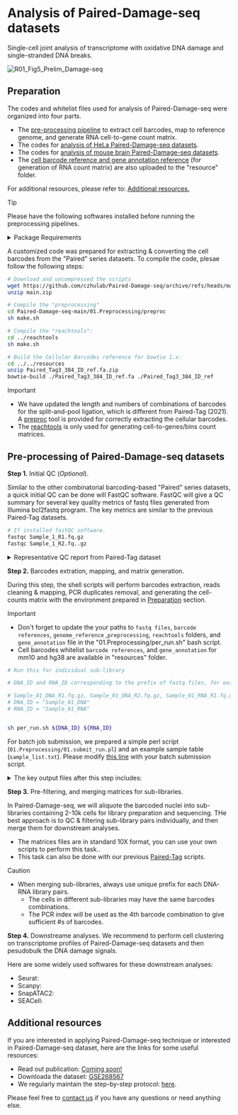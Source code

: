 Analysis of Paired-Damage-seq datasets
=====

Single-cell joint analysis of transcriptome with oxidative DNA damage and single-stranded DNA breaks.

![R01_Fig5_Prelim_Damage-seq](https://github.com/user-attachments/assets/666bb112-70e0-49fa-85d8-736a6f13de9a)



Preparation
-----
The codes and whitelist files used for analysis of Paired-Damage-seq were organized into four parts.
- The [pre-processing pipeline](https://github.com/czhulab/Paired-Damage-seq/tree/main/01.Preprocessing) to extract cell barcodes, map to reference genome, and generate RNA cell-to-gene count matrix.
- The codes for [analysis of HeLa Paired-Damage-seq datasets](https://github.com/czhulab/Paired-Damage-seq/tree/main/02.Analysis_HeLa).
- The codes for [analysis of mouse brain Paired-Damage-seq datasets](https://github.com/czhulab/Paired-Damage-seq/tree/main/03.Analysis_Brain).
- The [cell barcode reference and gene annotation reference](https://github.com/czhulab/Paired-Damage-seq/tree/main/resources) (for generation of RNA count matrix) are also uploaded to the "resource" folder.

For additional resources, please refer to: [Additional resources.](#additional-resources)


> [!TIP]
> Please have the following softwares installed before running the preprocessing pipelines.

  <details>

  <summary> Package Requirements </summary>
   If you have previously set up the environment for analysis of [Paired-Tag](https://github.com/cxzhu/Paired-Tag/tree/master) or [SIMPLE-seq](https://github.com/cxzhu/SIMPLE-seq), you may not need to re-install all of them.
  
  Name | Link
  --- | ---
  bowtie 1.x  | http://bowtie-bio.sourceforge.net/index.shtml
  bowtie 2.x  | http://bowtie-bio.sourceforge.net/bowtie2/index.shtml
  samtools (>1.3) | https://www.htslib.org
  STAR | https://github.com/alexdobin/STAR
  Trim_galore | https://www.bioinformatics.babraham.ac.uk/projects/trim_galore/
  FastQC (Optional) | https://www.bioinformatics.babraham.ac.uk/projects/fastqc/
  > - Generally we do not limit to specific versions of the above softwares, as long as the parameters format in bash scripts here match with the installed versions.
  > - An updated GCC complier is also required. 
  </details>

A customized code was prepared for extracting & converting the cell barcodes from the "Paired" series datasets. To compile the code, plesae follow the following steps:
```bash
# Download and uncompressed the scripts
wget https://github.com/czhulab/Paired-Damage-seq/archive/refs/heads/main.zip
unzip main.zip

# Compile the "preprocessing"
cd Paired-Damage-seq-main/01.Preprocessing/preproc
sh make.sh

# Compile the "reachtools":
cd ../reachtools
sh make.sh

# Build the Cellular Barcodes reference for bowtie 1.x:
cd ../../resources
unzip Paired_Tag3_384_ID_ref.fa.zip
bowtie-build ./Paired_Tag3_384_ID_ref.fa ./Paired_Tag3_384_ID_ref

```



> [!IMPORTANT]
> - We have updated the length and numbers of combinations of barcodes for the split-and-pool ligation, which is different from Paired-Tag (2021). A [preproc](https://github.com/czhulab/Paired-Damage-seq/tree/main/01.Preprocessing/preproc) tool is provided for correctly extracting the cellular barcodes.
> - The [reachtools](https://github.com/czhulab/Paired-Damage-seq/tree/main/01.Preprocessing/reachtools) is only used for generating cell-to-genes/bins count matrices. 

Pre-processing of Paired-Damage-seq datasets
---
**Step 1.**  Initial QC (_Optional_).

Similar to the other combinatorial barcoding-based "Paired" series datasets, a quick initial QC can be done will FastQC software. FastQC will give a QC summary for several key quality metrics of fastq files generated from Illumina bcl2fastq program. The key metrics are similar to the previous Paired-Tag datasets.

```bash
# If installed fastQC software.
fastqc Sample_1_R1.fq.gz
fastqc Sample_1_R2.fq..gz
```

  <details>

  <summary> Representative QC report from Paired-Tag dataset </summary>
  
  The image below shows the "Per base sequence content" and "Adapter Concent" sections of the FastQC output file from a representative Paired-Tag library.
  <img width="877" alt="image" src="https://github.com/user-attachments/assets/fcc61ff1-3f06-4452-bb2e-91734a7da8e4" />
  
   - As shown in Read1 report, there is a high fraction of G base in the 2nd base, that is expected from the library construction (no trimming are needed for this part as Bowtie2 will handle it properly).
   - For read2, there are 3 base balanced regions (UMI and barcode) between 3 base-inbalenced linkers (as indicated in the image).
     - If the linker regions does not show high fluctuation as in the representative image, that may indicate a low ligation efficiency.
   - For "Adapter Content" section, typically we will expect a low fraction of Nextera adaptor sequence (at 100th bp, 5%-20%; expect higher percentage if sequenced to 150 bp or longer) in Read2 library and negligible adaptor content from Read1 library.
   - Higher fraction of adaptors:
     - In RNA library indicates: amount of N5-Tn5 is too high in 2nd adaptor tagging step of RNA library.
     - In DNA library: tagmentation efficiency (antibody efficiency) are low, may expect low library complexity.
  </details>

**Step 2.**  Barcodes extration, mapping, and matrix generation.

During this step, the shell scripts will perform barcodes extraction, reads cleaning & mapping, PCR duplicates removal, and generating the cell-counts matrix with the environment prepared in [Preparation](#preparation) section.
> [!IMPORTANT]
> - Don't forget to update the your paths to ```fastq files```, ```barcode references```, ```genome_reference``` ,```preprocessing```, ```reachtools``` folders, and ```gene_annotation``` file in the "01.Preprocessing/per_run.sh" bash script.
> - Cell barcodes whitelist ```barcode references```, and ```gene_annotation``` for mm10 and hg38 are available in "resources" folder.


```bash
# Run this for individual sub-library

# DNA_ID and RNA_ID corresponding to the prefix of fastq files, for example:

# Sample_01_DNA_R1.fq.gz, Sample_01_DNA_R2.fq.gz, Sample_01_RNA_R1.fq.gz, Sample_01_RNA_R2.fq.gz
# DNA_ID = "Sample_01_DNA"
# RNA_ID = "Sample_01_RNA"


sh per_run.sh ${DNA_ID} ${RNA_ID}
```

For batch job submission, we prepared a simple perl script (```01.Preprocessing/01.submit_run.pl```) and an example sample table (```sample_list.txt```). Please modify [this line](https://github.com/czhulab/Paired-Damage-seq/blob/9fec3da3f4a80261b2281da11c3e20b433a914ff/01.Preprocessing/01.submit_run.pl#L12) with your batch submission script.

  <details>
  <summary>The key output files after this step includes: </summary>

   > - ```01.rawdata/*combined_DNA.fq.gz```: Extracted barcode reads with DNA restriction cutting sites, which are derived from PAT tagmentation.
   > - ```01.rawdata/*combined_RNA.fq.gz```: Extracted barcode reads with RNA restriction cutting sites, which are derived from reverse transcription.
   > - ```01.rawdata/*combined_UND.fq.gz```: Extracted barcode reads that cannot be assigned to DNA and RNA modalities, possible due to PCR/sequencing errors, and dimer fragments.
   > - ```01.rawdata/*BC_cov.fq.gz```: Converted fastq files with barcode IDs attached to ReadName lines.
   > - ```02.trimmed/*BC_cov_trimmed.fq.gz```: Cleaned reads that will be used for mapping. An additional optional QC can be performed on them.
   > - ```03.mapping_mm10/*_mm10_sorted.bam```: Mapped DNA and RNA bam files, before PCR duplicates removal.
   > - ```03.mapping_mm10/*_mm10_sorted_rmdup.bam```: Mapped DNA and RNA bam files, after PCR duplicates removal.
   > - ```04.*mtx2/```: Cell-counts matrix for individual sub-libraries, in 10X format.
    
  </details>

**Step 3.**  Pre-filtering, and merging matrices for sub-libraries.

In Paired-Damage-seq, we will aliquote the barcoded nuclei into sub-libraries containing 2-10k cells for library preparation and sequencing. THe best approach is to QC & filtering sub-library pairs individually, and then merge them for downstream analyses.
- The matrices files are in standard 10X format, you can use your own scripts to perform this task..
- This task can also be done with our previous [Paired-Tag](https://github.com/cxzhu/Paired-Tag/tree/master?tab=readme-ov-file#3-merge-sub-libraries-for-downstream-analysis) scripts.

> [!CAUTION]
> - When merging sub-libraries, always use unique prefix for each DNA-RNA library pairs.
>    - The cells in different sub-libraries may have the same barcodes combinations.
>   - The PCR index will be used as the 4th barcode combination to give sufficient #s of barcodes.


**Step 4.**  Downstreame analyses.
We recommend to perform cell clustering on transcriptome profiles of Paired-Damage-seq datasets and then pesudobulk the DNA damage signals.

Here are some widely used softwares for these downstream analyses:
- Seurat:
- Scanpy:
- SnapATAC2:
- SEACell:



Additional resources
-----
  
  If you are interested in applying Paired-Damage-seq technique or interested in Paired-Damage-seq dataset, here are the links for some useful resources:
  - Read out publication: [Coming soon!]()
  - Downloada the dataset: [GSE268567](https://www.ncbi.nlm.nih.gov/geo/query/acc.cgi?acc=GSE268567)
  - We regularly maintain the step-by-step protocol: [here](Protocol/Protocol_Paired-Damage-seq_Jan2025.pdf).
  
  Please feel free to [contact us](https://czhulab.github.io/contact-us.html) if you have any questions or need anything else.
  


